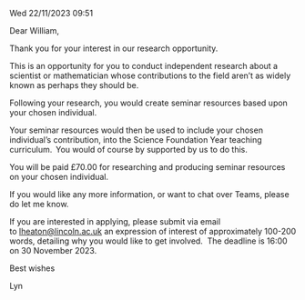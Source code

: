 Wed 22/11/2023 09:51

Dear William,

Thank you for your interest in our research opportunity. 

This is an opportunity for you to conduct independent research about a scientist or mathematician whose contributions to the field aren’t as widely known as perhaps they should be.   

Following your research, you would create seminar resources based upon your chosen individual.   

Your seminar resources would then be used to include your chosen individual’s contribution, into the Science Foundation Year teaching curriculum.  You would of course by supported by us to do this. 

You will be paid £70.00 for researching and producing seminar resources on your chosen individual. 

If you would like any more information, or want to chat over Teams, please do let me know. 

If you are interested in applying, please submit via email to [lheaton@lincoln.ac.uk](mailto:lheaton@lincoln.ac.uk) an expression of interest of approximately 100-200 words, detailing why you would like to get involved.  The deadline is 16:00 on 30 November 2023. 

Best wishes 

Lyn